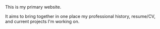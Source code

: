 This is my primary website.

It aims to bring together in one place my professional history, resume/CV, and current projects I'm working on.
